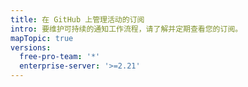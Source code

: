 ```yaml
---
title: 在 GitHub 上管理活动的订阅
intro: 要维护可持续的通知工作流程，请了解并定期查看您的订阅。
mapTopic: true
versions:
  free-pro-team: '*'
  enterprise-server: '>=2.21'
---
```


